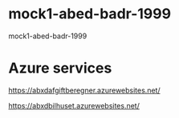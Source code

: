 # mock1-abed-badr-1999
mock1-abed-badr-1999
# Azure services
https://abxdafgiftberegner.azurewebsites.net/

https://abxdbilhuset.azurewebsites.net/
